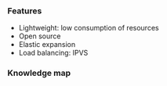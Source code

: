 ### Features
- Lightweight: low consumption of resources
- Open source
- Elastic expansion
- Load balancing: IPVS


### Knowledge map
